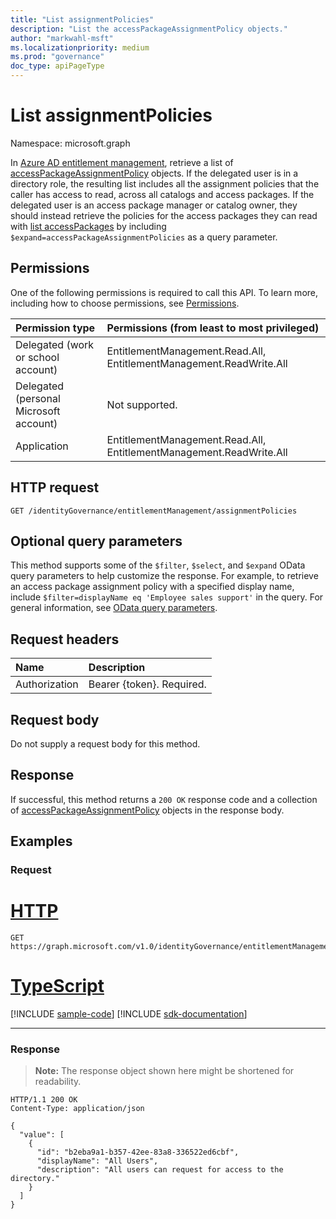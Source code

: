 ```yaml
---
title: "List assignmentPolicies"
description: "List the accessPackageAssignmentPolicy objects."
author: "markwahl-msft"
ms.localizationpriority: medium
ms.prod: "governance"
doc_type: apiPageType
---
```

# List assignmentPolicies
Namespace: microsoft.graph

In [Azure AD entitlement management](../resources/entitlementmanagement-overview.md), retrieve a list of [accessPackageAssignmentPolicy](../resources/accesspackageassignmentpolicy.md) objects. If the delegated user is in a directory role, the resulting list includes all the assignment policies that the caller has access to read, across all catalogs and access packages. If the delegated user is an access package manager or catalog owner, they should instead retrieve the policies for the access packages they can read with [list accessPackages](entitlementmanagement-list-accesspackages.md) by including `$expand=accessPackageAssignmentPolicies` as a query parameter.

## Permissions

One of the following permissions is required to call this API. To learn more, including how to choose permissions, see [Permissions](/graph/permissions-reference).

| Permission type                        | Permissions (from least to most privileged) |
|:---------------------------------------|:--------------------------------------------|
| Delegated (work or school account)     | EntitlementManagement.Read.All, EntitlementManagement.ReadWrite.All |
| Delegated (personal Microsoft account) | Not supported. |
| Application                            | EntitlementManagement.Read.All, EntitlementManagement.ReadWrite.All |


## HTTP request

<!-- {
  "blockType": "ignored"
}
-->
``` http
GET /identityGovernance/entitlementManagement/assignmentPolicies
```

## Optional query parameters
This method supports some of the `$filter`, `$select`, and `$expand` OData query parameters to help customize the response. For example, to retrieve an access package assignment policy with a specified display name, include `$filter=displayName eq 'Employee sales support'` in the query. For general information, see [OData query parameters](/graph/query-parameters).

## Request headers
|Name|Description|
|:---|:---|
|Authorization|Bearer {token}. Required.|

## Request body
Do not supply a request body for this method.

## Response

If successful, this method returns a `200 OK` response code and a collection of [accessPackageAssignmentPolicy](../resources/accesspackageassignmentpolicy.md) objects in the response body.

## Examples

### Request

# [HTTP](#tab/http)
<!-- {
  "blockType": "request",
  "name": "list_accesspackageassignmentpolicy"
}
-->
``` http
GET https://graph.microsoft.com/v1.0/identityGovernance/entitlementManagement/assignmentPolicies
```
# [TypeScript](#tab/typescript)
[!INCLUDE [sample-code](../includes/snippets/typescript/list-accesspackageassignmentpolicy-typescript-snippets.md)]
[!INCLUDE [sdk-documentation](../includes/snippets/snippets-sdk-documentation-link.md)]

---



### Response
>**Note:** The response object shown here might be shortened for readability.
<!-- {
  "blockType": "response",
  "truncated": true,
  "@odata.type": "Collection(microsoft.graph.accessPackageAssignmentPolicy)"
}
-->
``` http
HTTP/1.1 200 OK
Content-Type: application/json

{
  "value": [
    {
      "id": "b2eba9a1-b357-42ee-83a8-336522ed6cbf",
      "displayName": "All Users",
      "description": "All users can request for access to the directory."
    }
  ]
}
```


